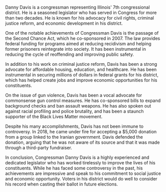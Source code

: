 Danny Davis is a congressman representing Illinois' 7th congressional district. He is a seasoned legislator who has served in Congress for more than two decades. He is known for his advocacy for civil rights, criminal justice reform, and economic development in his district.

One of the notable achievements of Congressman Davis is the passage of the Second Chance Act, which he co-sponsored in 2007. The law provides federal funding for programs aimed at reducing recidivism and helping former prisoners reintegrate into society. It has been instrumental in reducing the cycle of reoffending and improving public safety.

In addition to his work on criminal justice reform, Davis has been a strong advocate for affordable housing, education, and healthcare. He has been instrumental in securing millions of dollars in federal grants for his district, which has helped create jobs and improve economic opportunities for his constituents.

On the issue of gun violence, Davis has been a vocal advocate for commonsense gun control measures. He has co-sponsored bills to expand background checks and ban assault weapons. He has also spoken out against racial profiling and police brutality, and has been a staunch supporter of the Black Lives Matter movement.

Despite his many accomplishments, Davis has not been immune to controversy. In 2018, he came under fire for accepting a $5,000 donation from a group linked to the Iranian government. Davis defended the donation, arguing that he was not aware of its source and that it was made through a third-party fundraiser.

In conclusion, Congressman Danny Davis is a highly experienced and dedicated legislator who has worked tirelessly to improve the lives of his constituents. While he has faced some controversy in the past, his achievements are impressive and speak to his commitment to social justice and economic opportunity. Voters in his district would do well to consider his record when casting their ballot in future elections.
